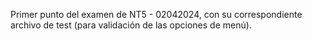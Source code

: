 Primer punto del examen de NT5 - 02042024, con su correspondiente archivo de test (para validación de las opciones de menú).

